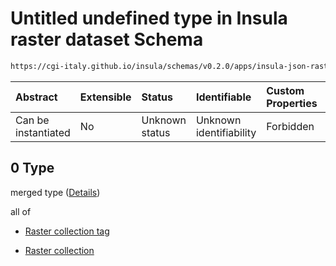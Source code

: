 # Untitled undefined type in Insula raster dataset Schema

```txt
https://cgi-italy.github.io/insula/schemas/v0.2.0/apps/insula-json-raster-dataset.schema.json#/allOf/0
```



| Abstract            | Extensible | Status         | Identifiable            | Custom Properties | Additional Properties | Access Restrictions | Defined In                                                                                                             |
| :------------------ | :--------- | :------------- | :---------------------- | :---------------- | :-------------------- | :------------------ | :--------------------------------------------------------------------------------------------------------------------- |
| Can be instantiated | No         | Unknown status | Unknown identifiability | Forbidden         | Allowed               | none                | [insula-json-raster-dataset.schema.json\*](schemas/apps/insula-json-raster-dataset.schema.json "open original schema") |

## 0 Type

merged type ([Details](platform-collection-defs-platformrastercollection.md))

all of

* [Raster collection tag](platform-collection-defs-raster-collection-tag.md "check type definition")

* [Raster collection](raster-collection.md "check type definition")
